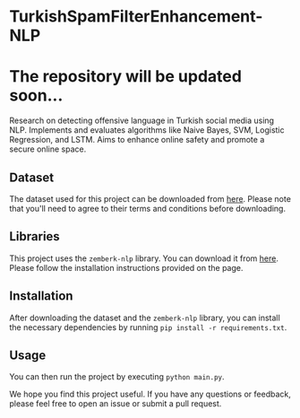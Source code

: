 # TurkishSpamFilterEnhancement-NLP
# The repository will be updated soon...
Research on detecting offensive language in Turkish social media using NLP. Implements and evaluates algorithms like Naive Bayes, SVM, Logistic Regression, and LSTM. Aims to enhance online safety and promote a secure online space.

## Dataset

The dataset used for this project can be downloaded from [here](https://www.kaggle.com/cuneytdemir/turkish-spam-dataset). Please note that you'll need to agree to their terms and conditions before downloading.

## Libraries

This project uses the `zemberk-nlp` library. You can download it from [here](https://github.com/ahmetaa/zemberek-nlp). Please follow the installation instructions provided on the page.

## Installation

After downloading the dataset and the `zemberk-nlp` library, you can install the necessary dependencies by running `pip install -r requirements.txt`.

## Usage

You can then run the project by executing `python main.py`.

We hope you find this project useful. If you have any questions or feedback, please feel free to open an issue or submit a pull request.
